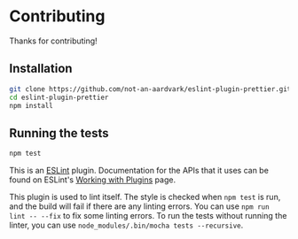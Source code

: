 # Contributing

Thanks for contributing!

## Installation

```bash
git clone https://github.com/not-an-aardvark/eslint-plugin-prettier.git
cd eslint-plugin-prettier
npm install
```

## Running the tests

```bash
npm test
```

This is an [ESLint](http://eslint.org) plugin. Documentation for the APIs that it uses can be found on ESLint's [Working with Plugins](http://eslint.org/docs/developer-guide/working-with-plugins) page.

This plugin is used to lint itself. The style is checked when `npm test` is run, and the build will fail if there are any linting errors. You can use `npm run lint -- --fix` to fix some linting errors. To run the tests without running the linter, you can use `node_modules/.bin/mocha tests --recursive`.
